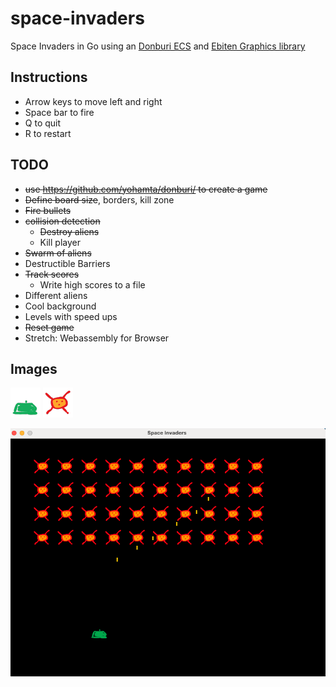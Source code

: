 # space-invaders
Space Invaders in Go using an [Donburi ECS](https://github.com/yohamta/donburi/) and [Ebiten Graphics library](https://github.com/hajimehoshi/ebiten)

## Instructions
* Arrow keys to move left and right
* Space bar to fire
* Q to quit
* R to restart

## TODO
* ~~use https://github.com/yohamta/donburi/ to create a game~~
* ~~Define board size~~, borders, kill zone
* ~~Fire bullets~~
* ~~collision detection~~
  * ~~Destroy aliens~~
  * Kill player
* ~~Swarm of aliens~~
* Destructible Barriers
* ~~Track scores~~
  * Write high scores to a file
* Different aliens
* Cool background
* Levels with speed ups
* ~~Reset game~~
* Stretch: Webassembly for Browser

## Images
![Player](assets/ship.png)
![Alien](assets/alien.png)

![Early Gameplay](docs/gameplay1.png)